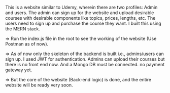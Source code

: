 This is a website similar to Udemy, wherein there are two profiles: Admin and users. The admin can sign up for the website and upload desirable courses with desirable components like topics, prices, lengths, etc. The users need to sign up and purchase the course they want. I built this using the MERN stack. 

=> Run the index.js file in the root to see the working of the website (Use Postman as of now). 

=> As of now only the skeleton of the backend is built i.e., admins/users can sign up. I used JWT for authentication. Admins can upload their courses but there is no front end now. And a Mongo DB must be connected. no payment gateway yet. 

=> But the core of the website (Back-end logic) is done, and the entire website will be ready very soon.
